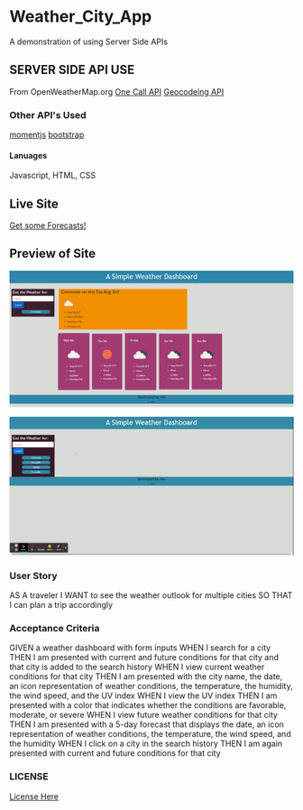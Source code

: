 # Weather_City_App
A demonstration of using Server Side APIs 

## SERVER SIDE API USE
From OpenWeatherMap.org
[One Call API](https://openweathermap.org/api/one-call-api)
[Geocodeing API](https://openweathermap.org/api/geocoding-api)

### Other API's Used
[momentjs](https://momentjs.com/docs/)
[bootstrap](https://getbootstrap.com/docs/4.1/getting-started/introduction/)

#### Lanuages
Javascript, HTML, CSS

## Live Site
 
 [Get some Forecasts!](https://adam-niggebrugge.github.io/Weather_City_App/)

## Preview of Site

![Static Image](https://github.com/adam-niggebrugge/Weather_City_App/blob/main/assets/images/CitySearched.jpg)

![Gif](https://github.com/adam-niggebrugge/Weather_City_App/blob/main/assets/images/Weather%20Forecast.gif)

### User Story
AS A traveler
I WANT to see the weather outlook for multiple cities
SO THAT I can plan a trip accordingly

### Acceptance Criteria
GIVEN a weather dashboard with form inputs
WHEN I search for a city
THEN I am presented with current and future conditions for that city and that city is added to the search history
WHEN I view current weather conditions for that city
THEN I am presented with the city name, the date, an icon representation of weather conditions, the temperature, the humidity, the wind speed, and the UV index
WHEN I view the UV index
THEN I am presented with a color that indicates whether the conditions are favorable, moderate, or severe
WHEN I view future weather conditions for that city
THEN I am presented with a 5-day forecast that displays the date, an icon representation of weather conditions, the temperature, the wind speed, and the humidity
WHEN I click on a city in the search history
THEN I am again presented with current and future conditions for that city

### LICENSE
[License Here](https://github.com/adam-niggebrugge/Weather_City_App/blob/main/LICENSE)
